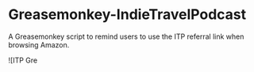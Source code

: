 Greasemonkey-IndieTravelPodcast
===============================

A Greasemonkey script to remind users to use the ITP referral link when browsing Amazon.

![ITP Gre